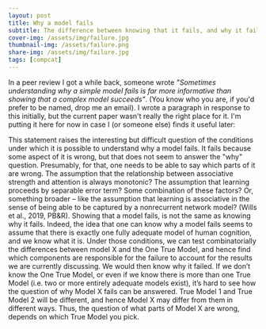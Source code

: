 ```yaml
---
layout: post
title: Why a model fails
subtitle: The difference between knowing that it fails, and why it fails.
cover-img: /assets/img/failure.jpg
thumbnail-img: /assets/failure.png
share-img: /assets/img/failure.jpg
tags: [compcat]
---
```


In a peer review I got a while back, someone wrote _"Sometimes understanding why a simple model fails is far more informative than showing that a complex model succeeds"_. (You know who you are, if you'd prefer to be named, drop me an email). I wrote a paragraph in response to this initially, but the current paper wasn't really the right place for it. I'm putting it here for now in case I (or someone else) finds it useful later:

This statement raises the interesting but difficult question of the conditions under which it is possible to understand why a model fails. It fails because some aspect of it is wrong, but that does not seem to answer the "why" question. Presumably, for that, one needs to be able to say which parts of it are wrong. The assumption that the relationship between associative strength and attention is always monotonic? The assumption that learning proceeds by separable error term? Some combination of these factors? Or, something broader – like the assumption that learning is associative in the sense of being able to be captured by a nonrecurrent network model? (Wills et al., 2019, PB&R). Showing that a model fails, is not the same as knowing why it fails. Indeed, the idea that one can know why a model fails seems to assume that there is exactly one fully adequate model of human cognition, and we know what it is. Under those conditions, we can test combinatorially the differences between model X and the One True Model, and hence find which components are responsible for the failure to account for the results we are currently discussing. We would then know why it failed. If we don’t know the One True Model, or even if we know there is more than one True Model (i.e. two or more entirely adequate models exist), it’s hard to see how the question of why Model X fails can be answered. True Model 1 and True Model 2 will be different, and hence Model X may differ from them in different ways. Thus, the question of what parts of Model X are wrong, depends on which True Model you pick.




